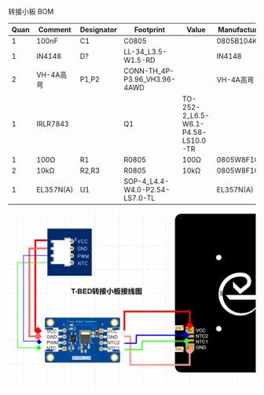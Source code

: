 转接小板 BOM

| Quan |	Comment	     |   Designator | Footprint |	Value |	Manufacturer Part |
| ------ | ------------- |------------- | ------------- |------------- | ------------- |
|1	|100nF	|C1|	C0805	|	|0805B104K500NT|
|1	|IN4148|	D?|	LL-34_L3.5-W1.5-RD|	|	IN4148|
|2|	VH-4A高弯|	P1,P2	|CONN-TH_4P-P3.96_VH3.96-4AWD |	|	VH-4A高弯|
|1|	IRLR7843||Q1 |	TO-252-2_L6.5-W6.1-P4.58-LS10.0-TR |	|	IRLR7843|
|1|	100Ω	|R1	|R0805	|100Ω|	0805W8F1000T5E|
|2|	10kΩ	|R2,R3	|R0805|	10kΩ	|0805W8F1002T5E|
|1|	EL357N(A)	|U1	|SOP-4_L4.4-W4.0-P2.54-LS7.0-TL |	|	EL357N(A)|

![image](带光耦热床转接小板接线图.png)
